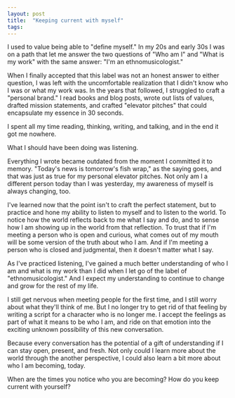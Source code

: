 ```yaml
---
layout: post
title:  "Keeping current with myself"
tags: 
---
```


I used to value being able to "define myself." In my 20s and early 30s I was on a path that let me answer the two questions of "Who am I" and "What is my work" with the same answer: "I'm an ethnomusicologist."

When I finally accepted that this label was not an honest answer to either question, I was left with the uncomfortable realization that I didn't know who I was or what my work was. In the years that followed,  I struggled to craft a "personal brand." I read books and blog posts, wrote out lists of values, drafted mission statements, and crafted "elevator pitches" that could encapsulate my essence in 30 seconds.

I spent all my time reading, thinking, writing, and talking, and in the end it got me nowhere.

What I should have been doing was listening.

Everything I wrote became outdated from the moment I committed it to memory. "Today's news is tomorrow's fish wrap," as the saying goes, and that was just as true for my personal elevator pitches. Not only am I a different person today than I was yesterday, my awareness of myself is always changing, too.

I've learned now that the point isn't to craft the perfect statement, but to practice and hone my ability to listen to myself and to listen to the world. To notice how the world reflects back to me what I say and do, and to sense how I am showing up in the world from that reflection. To trust that if I'm meeting a person who is open and curious, what comes out of my mouth will be some version of the truth about who I am. And if I'm meeting a person who is closed and judgmental, then it doesn't matter what I say.

As I've practiced listening, I've gained a much better understanding of who I am and what is my work than I did when I let go of the label of "ethnomusicologist." And I expect my understanding to continue to change and grow for the rest of my life.

I still get nervous when meeting people for the first time, and I still worry about what they'll think of me. But I no longer try to get rid of that feeling by writing a script for a character who is no longer me. I accept the feelings as part of what it means to be who I am, and ride on that emotion into the exciting unknown possibility of this new conversation.

Because every conversation has the potential of a gift of understanding if I can stay open, present, and fresh. Not only could I learn more about the world through the another perspective, I could also learn a bit more about who I am becoming, today.

When are the times you notice who you are becoming? How do you keep current with yourself?